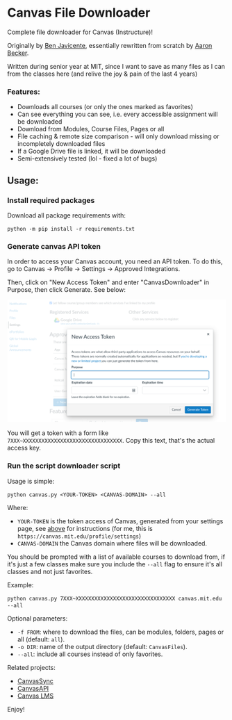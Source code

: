 # Canvas File Downloader

Complete file downloader for Canvas (Instructure)!

Originally by [Ben Javicente](https://github.com/benjavicente/canvas-file-downloader), essentially rewritten from scratch by [Aaron Becker](https://github.com/aaroexxt).

Written during senior year at MIT, since I want to save as many files as I can from the classes here (and relive the joy & pain of the last 4 years)

### Features:

- Downloads all courses (or only the ones marked as favorites)
- Can see everything you can see, i.e. every accessible assignment will be downloaded
- Download from Modules, Course Files, Pages or all
- File caching & remote size comparison - will only download missing or incompletely downloaded files
- If a Google Drive file is linked, it will be downloaded
- Semi-extensively tested (lol - fixed a lot of bugs)

## Usage:

### Install required packages

Download all package requirements with:

```shell
python -m pip install -r requirements.txt
```

### Generate canvas API token

In order to access your Canvas account, you need an API token. To do this, go to Canvas -> Profile -> Settings -> Approved Integrations.

Then, click on "New Access Token" and enter "CanvasDownloader" in Purpose, then click Generate. See below:

![Access Token](accessToken.png)

You will get a token with a form like `7XXX~XXXXXXXXXXXXXXXXXXXXXXXXXXXXXXXX`. Copy this text, that's the actual access key.

### Run the script downloader script

Usage is simple:

```shell
python canvas.py <YOUR-TOKEN> <CANVAS-DOMAIN> --all
```

Where:

- `YOUR-TOKEN` is the token access of Canvas, generated from your settings page, see [above](#generate-canvas-api-token) for instructions (for me, this is `https://canvas.mit.edu/profile/settings`)
- `CANVAS-DOMAIN` the Canvas domain where files will be downloaded.

You should be prompted with a list of available courses to download from, if it's just a few classes make sure you include the `--all` flag to ensure it's all classes and not just favorites.

Example:
```shell
python canvas.py 7XXX~XXXXXXXXXXXXXXXXXXXXXXXXXXXXXXXX canvas.mit.edu --all
```

Optional parameters:

- `-f FROM`: where to download the files, can be modules,
  folders, pages or all (default: `all`).
- `-o DIR`: name of the output directory (default: `CanvasFiles`).
- `--all`: include all courses instead of only favorites.

Related projects:

- [CanvasSync](https://github.com/perslev/CanvasSync)
- [CanvasAPI](https://github.com/ucfopen/canvasapi)
- [Canvas LMS](https://github.com/instructure/canvas-lms)

Enjoy!
